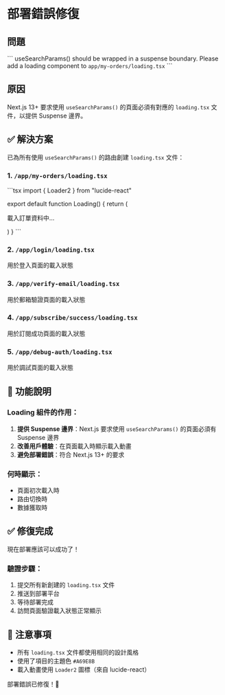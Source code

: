 # 部署錯誤修復

## 問題
\`\`\`
useSearchParams() should be wrapped in a suspense boundary. 
Please add a loading component to `app/my-orders/loading.tsx`
\`\`\`

## 原因
Next.js 13+ 要求使用 `useSearchParams()` 的頁面必須有對應的 `loading.tsx` 文件，以提供 Suspense 邊界。

## ✅ 解決方案

已為所有使用 `useSearchParams()` 的路由創建 `loading.tsx` 文件：

### 1. `/app/my-orders/loading.tsx`
\`\`\`tsx
import { Loader2 } from "lucide-react"

export default function Loading() {
  return (
    <div className="flex items-center justify-center py-16">
      <div className="text-center">
        <Loader2 className="w-8 h-8 animate-spin mx-auto mb-4 text-[#A69E8B]" />
        <p className="text-gray-600">載入訂單資料中...</p>
      </div>
    </div>
  )
}
\`\`\`

### 2. `/app/login/loading.tsx`
用於登入頁面的載入狀態

### 3. `/app/verify-email/loading.tsx`
用於郵箱驗證頁面的載入狀態

### 4. `/app/subscribe/success/loading.tsx`
用於訂閱成功頁面的載入狀態

### 5. `/app/debug-auth/loading.tsx`
用於調試頁面的載入狀態

## 🎯 功能說明

### Loading 組件的作用：
1. **提供 Suspense 邊界**：Next.js 要求使用 `useSearchParams()` 的頁面必須有 Suspense 邊界
2. **改善用戶體驗**：在頁面載入時顯示載入動畫
3. **避免部署錯誤**：符合 Next.js 13+ 的要求

### 何時顯示：
- 頁面初次載入時
- 路由切換時
- 數據獲取時

## ✅ 修復完成

現在部署應該可以成功了！

### 驗證步驟：
1. 提交所有新創建的 `loading.tsx` 文件
2. 推送到部署平台
3. 等待部署完成
4. 訪問頁面驗證載入狀態正常顯示

## 📝 注意事項

- 所有 `loading.tsx` 文件都使用相同的設計風格
- 使用了項目的主題色 `#A69E8B`
- 載入動畫使用 `Loader2` 圖標（來自 lucide-react）

部署錯誤已修復！🎉
